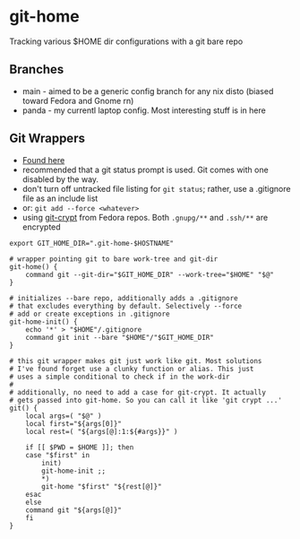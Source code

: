 # git-home
Tracking various $HOME dir configurations with a git bare repo

## Branches
- main  - aimed to be a generic config branch for any nix disto (biased toward Fedora and Gnome rn)
- panda - my currentl laptop config. Most interesting stuff is in here

## Git Wrappers
- [Found here](https://github.com/zetaomegagon/git-home/blob/main/.bashrc.d/01-functions.rc#L5-L32)
- recommended that a git status prompt is used. Git comes with one disabled by the way.
- don't turn off untracked file listing for `git status`; rather, use a .gitignore file as an include list
- or: `git add --force <whatever>`
- using [git-crypt](https://github.com/AGWA/git-crypt) from Fedora repos. Both `.gnupg/**` and `.ssh/**` are encrypted

```
export GIT_HOME_DIR=".git-home-$HOSTNAME"

# wrapper pointing git to bare work-tree and git-dir
git-home() {
    command git --git-dir="$GIT_HOME_DIR" --work-tree="$HOME" "$@"
}

# initializes --bare repo, additionally adds a .gitignore
# that excludes everything by default. Selectively --force
# add or create exceptions in .gitignore
git-home-init() {
    echo '*' > "$HOME"/.gitignore
    command git init --bare "$HOME"/"$GIT_HOME_DIR"
}

# this git wrapper makes git just work like git. Most solutions
# I've found forget use a clunky function or alias. This just
# uses a simple conditional to check if in the work-dir
#
# additionally, no need to add a case for git-crypt. It actually
# gets passed into git-home. So you can call it like 'git crypt ...'
git() {
    local args=( "$@" )
    local first="${args[0]}"
    local rest=( "${args[@]:1:${#args}}" )

    if [[ $PWD = $HOME ]]; then
	case "$first" in
	    init)
		git-home-init ;;
	    *)
		git-home "$first" "${rest[@]}"
	esac	
    else
	command git "${args[@]}"
    fi
}
```
